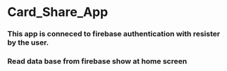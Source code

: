 # Card_Share_App
### This app is conneced to firebase authentication with resister by the user.
### Read data base from firebase show at home screen
